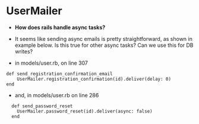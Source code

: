 # UserMailer

- **How does rails handle async tasks?**

- It seems like sending async emails is pretty straightforward, as shown in example below. Is this true for other async tasks? Can we use this for DB writes?

- in models/user.rb, on line 307

```
def send_registration_confirmation_email
    UserMailer.registration_confirmation(id).deliver(delay: 0)
end
```
- and, in models/user.rb on line 286

```
  def send_password_reset
    UserMailer.password_reset(id).deliver(async: false)
  end
```

